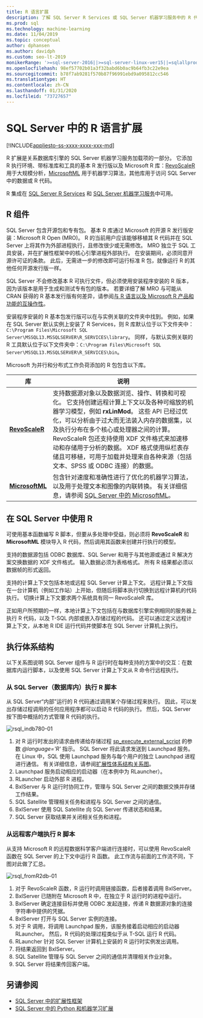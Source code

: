 ```yaml
---
title: R 语言扩展
description: 了解 SQL Server R Services 或 SQL Server 机器学习服务中的 R 代码执行和内置 R 库。
ms.prod: sql
ms.technology: machine-learning
ms.date: 11/04/2019
ms.topic: conceptual
author: dphansen
ms.author: davidph
ms.custom: seo-lt-2019
monikerRange: '>=sql-server-2016||>=sql-server-linux-ver15||=sqlallproducts-allversions'
ms.openlocfilehash: 98ef57702b01a3f32babd6b0ac9b64fb3c22e9ea
ms.sourcegitcommit: b78f7ab9281f570b87f96991ebd9a095812cc546
ms.translationtype: HT
ms.contentlocale: zh-CN
ms.lasthandoff: 01/31/2020
ms.locfileid: "73727657"
---
```

# <a name="r-language-extension-in-sql-server"></a>SQL Server 中的 R 语言扩展
[!INCLUDE[appliesto-ss-xxxx-xxxx-xxx-md](../../includes/appliesto-ss-xxxx-xxxx-xxx-md.md)]

R 扩展是关系数据库引擎的 SQL Server 机器学习服务加载项的一部分。 它添加 R 执行环境、带标准库和工具的基本 R 发行版以及 Microsoft R 库：[RevoScaleR](../r/ref-r-revoscaler.md) 用于大规模分析，[MicrosoftML](../r/ref-r-microsoftml.md) 用于机器学习算法，其他库用于访问 SQL Server 中的数据或 R 代码。

R 集成在 [SQL Server R Services](../r/sql-server-r-services.md) 和 [SQL Server 机器学习服务](../what-is-sql-server-machine-learning.md)中可用。

## <a name="r-components"></a>R 组件

SQL Server 包含开源包和专有包。 基本 R 库通过 Microsoft 的开源 R 发行版安装：Microsoft R Open (MRO)。 R 的当前用户应该能够移植其 R 代码并在 SQL Server 上将其作为外部进程执行，且修改很少或无需修改。 MRO 独立于 SQL 工具安装，并在扩展性框架中的核心引擎进程外部执行。 在安装期间，必须同意开源许可证的条款。 此后，无需进一步的修改即可运行标准 R 包，就像运行 R 的其他任何开源发行版一样。 

SQL Server 不会修改基本 R 可执行文件，但必须使用安装程序安装的 R 版本，因为该版本是用于生成和测试专有包的版本。 若要详细了解 MRO 与可能从 CRAN 获得的 R 基本发行版有何差异，请参阅[与 R 语言以及 Microsoft R 产品和功能的互操作性](https://docs.microsoft.com/r-server/what-is-r-server-interoperability)。

安装程序安装的 R 基本包发行版可以在与实例关联的文件夹中找到。 例如，如果在 SQL Server 默认实例上安装了 R Services，则 R 库默认位于以下文件夹中：`C:\Program Files\Microsoft SQL Server\MSSQL13.MSSQLSERVER\R_SERVICES\library`。 同样，与默认实例关联的 R 工具默认位于以下文件夹中：`C:\Program Files\Microsoft SQL Server\MSSQL13.MSSQLSERVER\R_SERVICES\bin`。

Microsoft 为并行和分布式工作负荷添加的 R 包包含以下库。

| 库 | 说明 |
|---------|-------------|
| [**RevoScaleR**](https://docs.microsoft.com/machine-learning-server/r-reference/revoscaler/revoscaler) | 支持数据源对象以及数据浏览、操作、转换和可视化。 它支持创建远程计算上下文以及各种可缩放的机器学习模型，例如 **rxLinMod**。 这些 API 已经过优化，可以分析由于过大而无法装入内存的数据集，以及执行分布在多个核心或处理器之间的计算。 RevoScaleR 包还支持使用 XDF 文件格式来加速移动和存储用于分析的数据。 XDF 格式使用纵栏表存储且可移植，可用于加载并处理来自各种来源（包括文本、SPSS 或 ODBC 连接）的数据。 |
| [**MicrosoftML**](https://docs.microsoft.com/r-server/r/concept-what-is-the-microsoftml-package) | 包含针对速度和准确性进行了优化的机器学习算法，以及用于处理文本和图像的内联转换。 有关详细信息，请参阅 [SQL Server 中的 MicrosoftML](../r/ref-r-microsoftml.md)。 | 

## <a name="using-r-in-sql-server"></a>在 SQL Server 中使用 R

可使用基本函数编写 R 脚本，但要从多处理中受益，则必须将 **RevoScaleR** 和 **MicrosoftML** 模块导入 R 代码，然后调用其函数来创建并行执行的模型。 
 
支持的数据源包括 ODBC 数据库、SQL Server 和用于与其他源或通过 R 解决方案交换数据的 XDF 文件格式。 输入数据必须为表格格式。 所有 R 结果都必须以数据帧的形式返回。

支持的计算上下文包括本地或远程 SQL Server 计算上下文。 远程计算上下文指在一台计算机（例如工作站）上开始，但随后将脚本执行切换到远程计算机的代码执行。 切换计算上下文要求两个系统具有同一 RevoScaleR 库。

正如用户所预期的一样，本地计算上下文包括在与数据库引擎实例相同的服务器上执行 R 代码，以及 T-SQL 内部或嵌入存储过程的代码。 还可以通过定义远程计算上下文，从本地 R IDE 运行代码并使脚本在 SQL Server 计算机上执行。

## <a name="execution-architecture"></a>执行体系结构

以下关系图说明 SQL Server 组件与 R 运行时在每种支持的方案中的交互：在数据库内运行脚本，以及使用 SQL Server 计算上下文从 R 命令行远程执行。

### <a name="r-scripts-executed-from-sql-server-in-database"></a>从 SQL Server（数据库内）执行 R 脚本

从 SQL Server“内部”运行的 R 代码通过调用某个存储过程来执行。 因此，可以发出存储过程调用的任何应用程序都可以启动 R 代码的执行。  然后，SQL Server 按下图中概括的方式管理 R 代码的执行。

![rsql_indb780-01](../r/media/script_in-db-r.png)

1. 对 R 运行时发出的请求由传递给存储过程 [sp_execute_external_script](../../relational-databases/system-stored-procedures/sp-execute-external-script-transact-sql.md) 的参数 _@language='R'_ 指示。 SQL Server 将此请求发送到 Launchpad 服务。
在 Linux 中，SQL 使用 Launchpad  服务与每个用户的独立 Launchpad 进程进行通信。 有关详细信息，请参阅[扩展性体系结构关系图](extensibility-framework.md#architecture-diagram)。
2. Launchpad 服务启动相应的启动器（在本例中为 RLauncher）。
3. RLauncher 启动外部 R 进程。
4. BxlServer 与 R 运行时协同工作，管理与 SQL Server 之间的数据交换并存储工作结果。
5. SQL Satellite 管理相关任务和进程与 SQL Server 之间的通信。
6. BxlServer 使用 SQL Satellite 向 SQL Server 传递状态和结果。
7. SQL Server 获取结果并关闭相关任务和进程。

### <a name="r-scripts-executed-from-a-remote-client"></a>从远程客户端执行 R 脚本

从支持 Microsoft R 的远程数据科学客户端进行连接时，可以使用 RevoScaleR 函数在 SQL Server 的上下文中运行 R 函数。 此工作流与前面的工作流不同，下图对此做了汇总。

![rsql_fromR2db-01](../r/media/remote-sqlcc-from-r2.png)

1. 对于 RevoScaleR 函数，R 运行时调用链接函数，后者接着调用 BxlServer。
2. BxlServer 已随附在 Microsoft R 中，在独立于 R 运行时的进程中运行。
3. BxlServer 确定连接目标并使用 ODBC 发起连接，传递 R 数据源对象的连接字符串中提供的凭据。
4. BxlServer 打开与 SQL Server 实例的连接。
5. 对于 R 调用，将调用 Launchpad 服务，该服务接着启动相应的启动器 RLauncher。 然后，R 代码的处理过程类似于从 T-SQL 运行 R 代码。
6. RLauncher 针对 SQL Server 计算机上安装的 R 运行时实例发出调用。
7. 将结果返回到 BxlServer。
8. SQL Satellite 管理与 SQL Server 之间的通信并清理相关作业对象。
9. SQL Server 将结果传回客户端。

## <a name="see-also"></a>另请参阅

+ [SQL Server 中的扩展性框架](extensibility-framework.md)
+ [SQL Server 中的 Python 和机器学习扩展](extension-python.md)